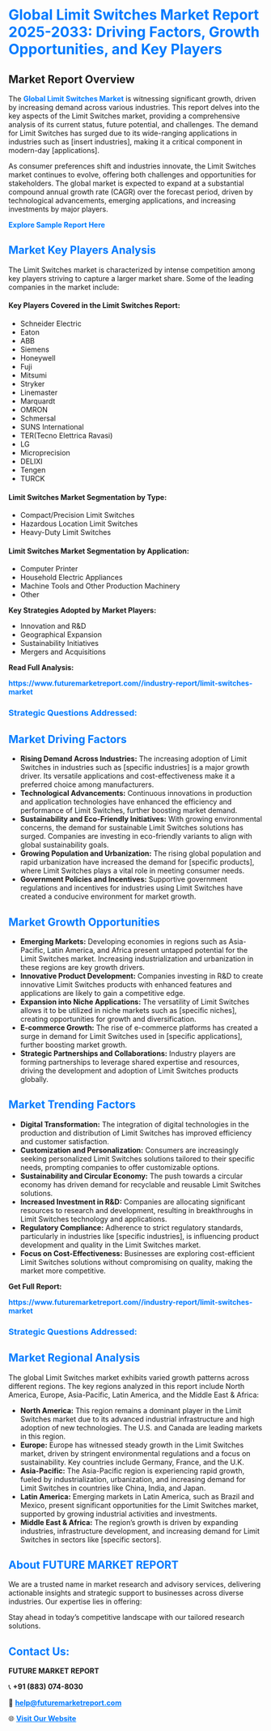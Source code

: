 <h1 style="color: #007BFF;">Global Limit Switches Market Report 2025-2033: Driving Factors, Growth Opportunities, and Key Players</h1>

<section id="overview">
<h2>Market Report Overview</h2>
<p>The <a href="https://www.futuremarketreport.com//industry-report/limit-switches-market" style="color: #007BFF; text-decoration: none;"><strong>Global Limit Switches Market</strong></a> is witnessing significant growth, driven by increasing demand across various industries. This report delves into the key aspects of the Limit Switches market, providing a comprehensive analysis of its current status, future potential, and challenges. The demand for Limit Switches has surged due to its wide-ranging applications in industries such as [insert industries], making it a critical component in modern-day [applications].</p>
<p>As consumer preferences shift and industries innovate, the Limit Switches market continues to evolve, offering both challenges and opportunities for stakeholders. The global market is expected to expand at a substantial compound annual growth rate (CAGR) over the forecast period, driven by technological advancements, emerging applications, and increasing investments by major players.</p>
</section>

<section id="overview">
<p><a href="https://www.futuremarketreport.com//request-sample/reportId=90077" style="color: #007BFF; text-decoration: none;"><strong>Explore Sample Report Here</strong></a></p>
</section>

<section id="key-players">
<h2 style="color: #007BFF;">Market Key Players Analysis</h2>
<p>The Limit Switches market is characterized by intense competition among key players striving to capture a larger market share. Some of the leading companies in the market include:</p>
<h4>Key Players Covered in the Limit Switches Report:</h4>
<ul><li>Schneider Electric</li><li>Eaton</li><li>ABB</li><li>Siemens</li><li>Honeywell</li><li>Fuji</li><li>Mitsumi</li><li>Stryker</li><li>Linemaster</li><li>Marquardt</li><li>OMRON</li><li>Schmersal</li><li>SUNS International</li><li>TER(Tecno Elettrica Ravasi)</li><li>LG</li><li>Microprecision</li><li>DELIXI</li><li>Tengen</li><li>TURCK</li></ul>
<h4>Limit Switches Market Segmentation by Type:</h4>
<ul><li>Compact/Precision Limit Switches</li><li>Hazardous Location Limit Switches</li><li>Heavy-Duty Limit Switches</li></ul>

<h4>Limit Switches Market Segmentation by Application:</h4>
<ul><li>Computer Printer</li><li>Household Electric Appliances</li><li>Machine Tools and Other Production Machinery</li><li>Other</li></ul>
<p><strong>Key Strategies Adopted by Market Players:</strong></p>
<ul>
<li>Innovation and R&D</li>
<li>Geographical Expansion</li>
<li>Sustainability Initiatives</li>
<li>Mergers and Acquisitions</li>
</ul>
</section>

<section>
<p><strong>Read Full Analysis: </strong></p><a href="https://www.futuremarketreport.com//industry-report/limit-switches-market" style="color: #007BFF; text-decoration: none;"><strong>https://www.futuremarketreport.com//industry-report/limit-switches-market</strong></a>
<h3 style="color: #007BFF;">Strategic Questions Addressed:</h3>
</section>

<section id="driving-factors">
<h2 style="color: #007BFF;">Market Driving Factors</h2>
<ul>
<li><strong>Rising Demand Across Industries:</strong> The increasing adoption of Limit Switches in industries such as [specific industries] is a major growth driver. Its versatile applications and cost-effectiveness make it a preferred choice among manufacturers.</li>
<li><strong>Technological Advancements:</strong> Continuous innovations in production and application technologies have enhanced the efficiency and performance of Limit Switches, further boosting market demand.</li>
<li><strong>Sustainability and Eco-Friendly Initiatives:</strong> With growing environmental concerns, the demand for sustainable Limit Switches solutions has surged. Companies are investing in eco-friendly variants to align with global sustainability goals.</li>
<li><strong>Growing Population and Urbanization:</strong> The rising global population and rapid urbanization have increased the demand for [specific products], where Limit Switches plays a vital role in meeting consumer needs.</li>
<li><strong>Government Policies and Incentives:</strong> Supportive government regulations and incentives for industries using Limit Switches have created a conducive environment for market growth.</li>
</ul>
</section>

<section id="growth-opportunities">
<h2 style="color: #007BFF;">Market Growth Opportunities</h2>
<ul>
<li><strong>Emerging Markets:</strong> Developing economies in regions such as Asia-Pacific, Latin America, and Africa present untapped potential for the Limit Switches market. Increasing industrialization and urbanization in these regions are key growth drivers.</li>
<li><strong>Innovative Product Development:</strong> Companies investing in R&D to create innovative Limit Switches products with enhanced features and applications are likely to gain a competitive edge.</li>
<li><strong>Expansion into Niche Applications:</strong> The versatility of Limit Switches allows it to be utilized in niche markets such as [specific niches], creating opportunities for growth and diversification.</li>
<li><strong>E-commerce Growth:</strong> The rise of e-commerce platforms has created a surge in demand for Limit Switches used in [specific applications], further boosting market growth.</li>
<li><strong>Strategic Partnerships and Collaborations:</strong> Industry players are forming partnerships to leverage shared expertise and resources, driving the development and adoption of Limit Switches products globally.</li>
</ul>
</section>

<section id="trending-factors">
<h2 style="color: #007BFF;">Market Trending Factors</h2>
<ul>
<li><strong>Digital Transformation:</strong> The integration of digital technologies in the production and distribution of Limit Switches has improved efficiency and customer satisfaction.</li>
<li><strong>Customization and Personalization:</strong> Consumers are increasingly seeking personalized Limit Switches solutions tailored to their specific needs, prompting companies to offer customizable options.</li>
<li><strong>Sustainability and Circular Economy:</strong> The push towards a circular economy has driven demand for recyclable and reusable Limit Switches solutions.</li>
<li><strong>Increased Investment in R&D:</strong> Companies are allocating significant resources to research and development, resulting in breakthroughs in Limit Switches technology and applications.</li>
<li><strong>Regulatory Compliance:</strong> Adherence to strict regulatory standards, particularly in industries like [specific industries], is influencing product development and quality in the Limit Switches market.</li>
<li><strong>Focus on Cost-Effectiveness:</strong> Businesses are exploring cost-efficient Limit Switches solutions without compromising on quality, making the market more competitive.</li>
</ul>
</section>

<section>
<p><strong>Get Full Report: </strong></p><a href="https://www.futuremarketreport.com//industry-report/limit-switches-market" style="color: #007BFF; text-decoration: none;"><strong>https://www.futuremarketreport.com//industry-report/limit-switches-market</strong></a>
<h3 style="color: #007BFF;">Strategic Questions Addressed:</h3>
</section>


<section id="regional-analysis">
<h2 style="color: #007BFF;">Market Regional Analysis</h2>
<p>The global Limit Switches market exhibits varied growth patterns across different regions. The key regions analyzed in this report include North America, Europe, Asia-Pacific, Latin America, and the Middle East & Africa:</p>
<ul>
<li><strong>North America:</strong> This region remains a dominant player in the Limit Switches market due to its advanced industrial infrastructure and high adoption of new technologies. The U.S. and Canada are leading markets in this region.</li>
<li><strong>Europe:</strong> Europe has witnessed steady growth in the Limit Switches market, driven by stringent environmental regulations and a focus on sustainability. Key countries include Germany, France, and the U.K.</li>
<li><strong>Asia-Pacific:</strong> The Asia-Pacific region is experiencing rapid growth, fueled by industrialization, urbanization, and increasing demand for Limit Switches in countries like China, India, and Japan.</li>
<li><strong>Latin America:</strong> Emerging markets in Latin America, such as Brazil and Mexico, present significant opportunities for the Limit Switches market, supported by growing industrial activities and investments.</li>
<li><strong>Middle East & Africa:</strong> The region’s growth is driven by expanding industries, infrastructure development, and increasing demand for Limit Switches in sectors like [specific sectors].</li>
</ul>
</section>

<footer>
<h2 style="color: #007BFF;">About FUTURE MARKET REPORT</h2>
<p>We are a trusted name in market research and advisory services, delivering actionable insights and strategic support to businesses across diverse industries. Our expertise lies in offering:</p>

<p>Stay ahead in today’s competitive landscape with our tailored research solutions.</p>

<h2 style="color: #007BFF;">Contact Us:</h2>
<p><strong>FUTURE MARKET REPORT</strong></p>
<p>📞 <strong>+91 (883) 074-8030</strong></p>
<p>📧 <strong><a href="mailto:help@futuremarketreport.com" style="color: #007BFF;">help@futuremarketreport.com</a></strong></p>
<p>🌐 <strong><a href="https://www.futuremarketreport.com/" style="color: #007BFF;">Visit Our Website</a></strong></p>
</footer>
